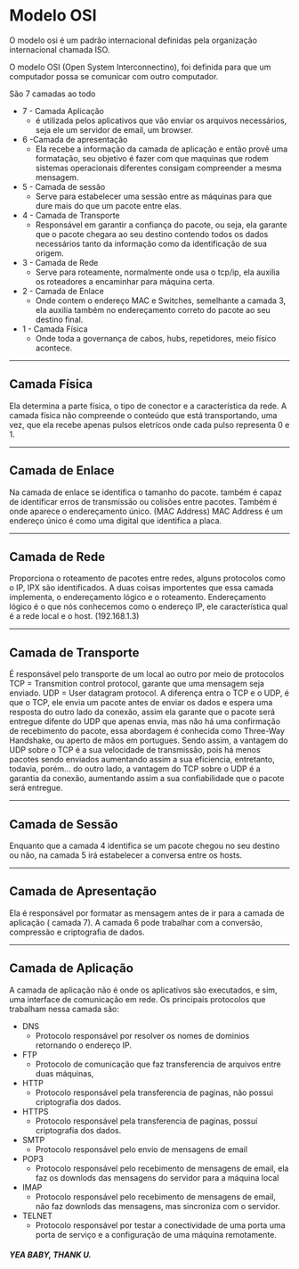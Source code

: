# Modelo OSI 

O modelo osi é um padrão internacional definidas pela organização internacional chamada ISO.

O modelo OSI (Open System Interconnectino), foi definida para que um computador possa se comunicar com outro computador.


São 7 camadas ao todo

- 7 - Camada Aplicação
    - é utilizada pelos aplicativos que vão enviar os arquivos necessários, seja ele um servidor de email, um browser.
- 6 -Camada de apresentação
    - Ela recebe a informação da camada de aplicação e então provê uma formatação, seu objetivo é fazer com que maquinas que rodem sistemas operacionais diferentes consigam compreender a mesma mensagem.
- 5 - Camada de sessão
    - Serve para estabelecer uma sessão entre as máquinas para que dure mais do que um pacote entre elas.
- 4 - Camada de Transporte
    - Responsável em garantir a confiança do pacote, ou seja, ela garante que o pacote chegara ao seu destino contendo todos os dados necessários tanto da informação como da identificação de sua origem.
- 3 - Camada de Rede
    - Serve para roteamente,  normalmente onde usa o tcp/ip, ela auxilia os roteadores a encaminhar para máquina certa.
- 2 - Camada de Enlace
    - Onde contem o endereço MAC e Switches, semelhante a camada 3, ela auxilia também no endereçamento correto do pacote ao seu destino final.
- 1 - Camada Física
    - Onde toda a governança de cabos, hubs, repetidores, meio físico acontece.

---

## Camada Física

Ela determina a parte física, o tipo de conector e a característica da rede. A camada física não compreende o conteúdo que está transportando, uma vez, que ela recebe apenas pulsos eletrícos onde cada pulso representa 0 e 1.

-----

## Camada de Enlace

Na camada de enlace se identifica o tamanho do pacote.
também é capaz de identificar erros de transmissão ou colisões entre pacotes.
Também é onde aparece o endereçamento único. (MAC Address)
MAC Address é um endereço único é como uma digital que identifica a placa.

-----

## Camada de Rede

Proporciona o roteamento de pacotes entre redes, alguns protocolos como o IP, IPX são identificados. A duas coisas importentes que essa camada implementa, o endereçamento lógico e o roteamento.
Endereçamento lógico é o que nós conhecemos como o endereço IP, ele característica qual é a rede local e o host. (192.168.1.3)

---

## Camada de Transporte
É responsável pelo transporte de um local ao outro por meio de protocolos
TCP = Transmition control protocol, garante que uma mensagem seja enviado.
UDP = User datagram protocol.
A diferença entra o TCP e o UDP, é que o TCP, ele envia um pacote antes de enviar os dados e espera uma resposta do outro lado da conexão, assim ela garante que o pacote será entregue difente do UDP que apenas envia, mas não há uma confirmação de recebimento do pacote,  essa abordagem é conhecida como Three-Way Handshake, ou aperto de mãos  em portugues. Sendo assim, a vantagem do UDP sobre o TCP é a sua velocidade de transmissão, pois há menos pacotes sendo enviados aumentando assim a sua eficiencia, entretanto, todavia, porém... do outro lado, a vantagem do TCP sobre o UDP é a garantia da conexão, aumentando assim a sua confiabilidade que o pacote será entregue.

-----

## Camada de Sessão

Enquanto que a camada 4 identifica se um pacote chegou no seu destino ou não, na camada 5 irá estabelecer a conversa entre os hosts.

-----

## Camada de Apresentação

Ela é responsável por formatar as mensagem antes de ir para a camada de aplicação ( camada 7).
A camada 6 pode trabalhar com a conversão, compressão e criptografia de dados.


---

## Camada de Aplicação

A camada de aplicação não é onde os aplicativos são executados, e sim, uma interface de comunicação em rede. 
Os principais protocolos que trabalham nessa camada são:

- DNS
    - Protocolo responsável por resolver os nomes de dominios retornando o endereço IP.
- FTP
    - Protocolo de comunicação que faz transferencia de arquivos entre duas máquinas,
- HTTP
    - Protocolo responsável pela transferencia de paginas, não possui criptografia dos dados.
- HTTPS
    - Protocolo responsável pela transferencia de paginas, possuí criptografia dos dados.
- SMTP
    - Protocolo responsável pelo envio de mensagens de email
- POP3
    - Protocolo responsável pelo recebimento de mensagens de email, ela faz os downlods das mensagens do servidor para a máquina local
- IMAP 
    - Protocolo responsável pelo recebimento de mensagens de email, não faz downlods das mensagens, mas sincroniza com o servidor.
- TELNET
    - Protocolo responsável por testar a conectividade de uma porta uma porta de serviço e a configuração de uma máquina remotamente.





##### YEA BABY, THANK U.
